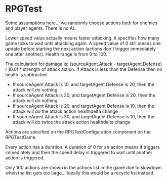 # RPGTest

Some assumptions here... we randomly choose actions both for enemies and player agents.
There is no AI..

Lower speed value actually means faster attacking. It specifies how many game ticks to wait
until attacking again.  A speed value of 0 still means one
update before starting the next action (actions don't trigger immediately one after another).
Health range is from 0 to 100.

The calculation for damage is:
(sourceAgent.Attack - targetAgent.Defense) / 10.0f * strength of attack action.
If Attack is less than the Defense then no health is subtracted

- If sourceAgent Attack is 10, and targetAgent Defense is 20, then the attack will do nothing.
- If sourceAgent Attack is 20, and targetAgent Defense is 20, then the attack will do nothing.
- If sourceAgent Attack is 20, and targetAgent Defense is 10, then the attack will do the attack action healthdelta change
- If sourceAgent Attack is 30, and targetAgent Defense is 10, then the attack will do twice the attack action healthdelta change

Actions are specified on the RPGTestConfiguration component on the RPGTestGame.

Every action has a duration.  A duration of 0 for an action means it triggers immediately and then the
speed delay is triggered to wait until another action is triggered.

Only 100 actions are shown in the actions list in the game due to slowdown when the list gets too large... ideally this would be a recycle list instead.

